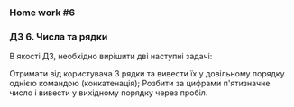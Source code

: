 ### Home work #6
### ДЗ 6. Числа та рядки
В якості ДЗ, необхідно вирішити дві наступні задачі:

Отримати від користувача 3 рядки та вивести їх у довільному порядку однією командою (конкатенація);
Розбити за цифрами п'ятизначне число і вивести у вихідному порядку через пробіл.
